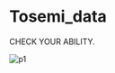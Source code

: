 # Tosemi_data


CHECK YOUR ABILITY.


![p1](https://user-images.githubusercontent.com/33614434/41375759-fb84d3ca-6f91-11e8-86ad-f93bb5da7a73.PNG)